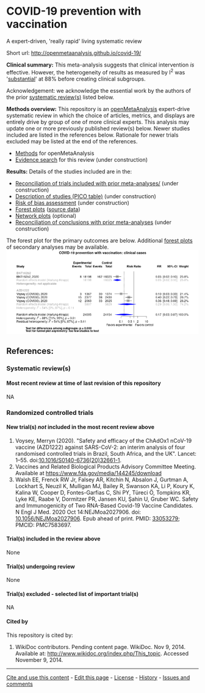 COVID-19 prevention with vaccination
============================================
A expert-driven, 'really rapid' living systematic review

Short url: http://openmetaanalysis.github.io/covid-19/

**Clinical summary:** This meta-analysis suggests that clinical intervention *is* effective. However, the heterogeneity of results as measured by I<sup>2</sup> was '[substantial](http://handbook-5-1.cochrane.org/chapter_9/9_5_2_identifying_and_measuring_heterogeneity.htm)' at 88% before creating clinical subgroups. 

<!--
An excellent clinical interpretation of this data is at
> Sax, Paul. Does Remdesivir Actually Work? HIV and ID Observations [Internet]. 2020 Oct 18 [cited 2020 Oct 20]; Available from: https://blogs.jwatch.org/hiv-id-observations/index.php/does-remdesivir-actually-work/2020/10/18/
-->

<!--
Meta-regression of common modulators (year of publication, study size, event rate in the control groups) finds that the outcome of the intervention is effected by xx.
* [Reconciliation of conclusions with prior meta-analyses](files/reconciliation-tables/Reconciliation%20of%20conclusions.pdf) (under construction)
* [Keep current with this topic](files/searching/Keep-up.md) (under construction)

-->
Acknowledgement: we acknowledge the essential work by the authors of the prior [systematic review(s)](#systematic-reviews) listed below.

**Methods overview:** This repository is an [openMetaAnalysis](https://openmetaanalysis.github.io/) expert-drive systematic review in which the choice of articles, metrics, and displays are entirely drive by  group of one of more clinical experts. This analysis may update one or more previously published review(s) below. Newer studies included are listed in the references below. Rationale for newer trials excluded may be listed at the end of the references. 
* [Methods](http://openmetaanalysis.github.io/methods.html) for openMetaAnalysis
* [Evidence search](files/searching/evidence-search.md) for this review (under construction)

**Results:** Details of the studies included are in the:
* [Reconciliation of trials included with prior meta-analyses/](files/reconciliation-tables/Reconciliation%20of%20studies.pdf) (under construction)
* [Description of studies (PICO table)](files/study-details/table-pico.pdf) (under construction)
* [Risk of bias assessment](files/study-details/table-bias.pdf) (under construction)
* [Forest plots](../master/files/forest-plots) ([source data](files/data))
* [Network plots](../master/files/network) (optional)
* [Reconciliation of conclusions with prior meta-analyses](files/reconciliation-tables/Reconciliation%20of%20conclusions.pdf) (under construction)

The forest plot for the primary outcomes are below. Additional [forest plots](files/forest-plots) of secondary analyses may be available. 
![Principle results](files/forest-plots/Outcome-Primary.png)
<!--
The meta-regression for the primary outcomes are below. Additional [meta-regressions](files/metaregression) of secondary analyses may be available. 
![Principle results for benefit](files/metaregression/Outcome-Primary.png "Principle results for benefit]") (under construction)

The GRADE Profile is below. ![GRADE Profile](files/GRADE-profiles/Summary-of-findings-table.png "GRADE Profile") (under construction)
-->
References:
----------------------------------

### Systematic review(s)
#### Most recent review at time of last revision of this repository
NA

### Randomized controlled trials
#### New trial(s) *not* included in the most recent review above
1. Voysey, Merryn (2020). "Safety and efficacy of the ChAdOx1 nCoV-19 vaccine (AZD1222) against SARS-CoV-2: an interim analysis of four randomised controlled trials in Brazil, South Africa, and the UK". Lancet: 1–55. doi:[10.1016/S0140-6736(20)32661-1](http://doi.org/10.1016/S0140-6736(20)32661-1).
2. Vaccines and Related Biological Products Advisory Committee Meeting. Available at https://www.fda.gov/media/144245/download
3. Walsh EE, Frenck RW Jr, Falsey AR, Kitchin N, Absalon J, Gurtman A, Lockhart S, Neuzil K, Mulligan MJ, Bailey R, Swanson KA, Li P, Koury K, Kalina W, Cooper D, Fontes-Garfias C, Shi PY, Türeci Ö, Tompkins KR, Lyke KE, Raabe V, Dormitzer PR, Jansen KU, Şahin U, Gruber WC. Safety and Immunogenicity of Two RNA-Based Covid-19 Vaccine Candidates. N Engl J Med. 2020 Oct 14:NEJMoa2027906. doi: [10.1056/NEJMoa2027906](http://doi.org/10.1056/NEJMoa2027906). Epub ahead of print. PMID: [33053279](http://pubmed.gov/33053279); PMCID: PMC7583697.


#### Trial(s) included in the review above
None

#### Trial(s) undergoing review
None

#### Trial(s) excluded - selected list of important trial(s)
NA

#### Cited by
This repository is cited by:

1. WikiDoc contributors. Pending content page. WikiDoc. Nov 9, 2014. Available at: http://www.wikidoc.org/index.php/This_topic. Accessed November 9, 2014. 

-------------------------------
[Cite and use this content](https://github.com/openMetaAnalysis/openMetaAnalysis.github.io/blob/master/reusing.MD)  - [Edit this page](../../edit/master/README.md) - [License](files/LICENSE.md) - [History](../../commits/master/README.md)  - 
[Issues and comments](../../issues?q=is%3Aboth+is%3Aissue)


